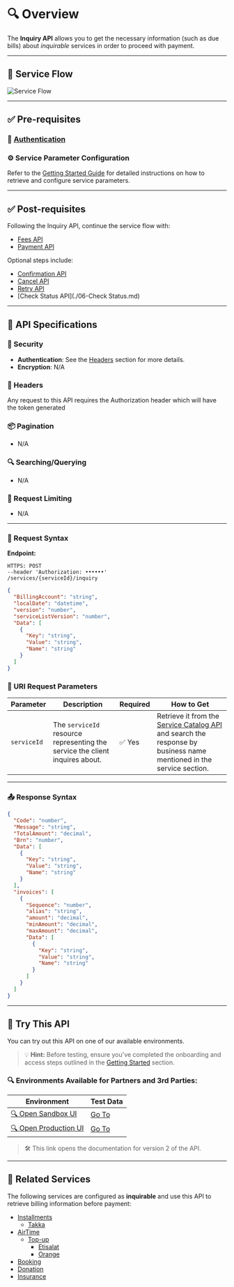 # 🔍 Overview

The **Inquiry API** allows you to get the necessary information (such as due bills) about _inquirable_ services in order to proceed with payment.

---

## 🔄 Service Flow

![Service Flow](../../../../../../../assets/ServiceFlow.jpg)

---

## ✅ Pre-requisites

### 🔐 [Authentication](../Account%20Management/Authentication.md)

### ⚙️ Service Parameter Configuration

Refer to the [Getting Started Guide](../../../../00-Geting%20Start.md#3--service-onboarding-requirement) for detailed instructions on how to retrieve and configure service parameters.

---

## ✅ Post-requisites

Following the Inquiry API, continue the service flow with:

- [Fees API](./02-Fees.md)
- [Payment API](./03-Payment.md)

Optional steps include:

- [Confirmation API](./04-Confirm.md)
- [Cancel API](./05-Cancel.md)
- [Retry API](./03-Payment.md)
- [Check Status API](./06-Check Status.md)

---

## 📄 API Specifications

### 🔐 Security

- **Authentication**: See the [Headers](#-headers) section for more details.
- **Encryption**: N/A

### 🧾 Headers

Any request to this API requires the Authorization header which will have the token generated

### 📦 Pagination

- N/A

### 🔍 Searching/Querying

- N/A

### 🚦 Request Limiting

- N/A

---

### 🔧 Request Syntax

**Endpoint:**

```
HTTPS: POST
--header 'Authorization: ••••••' 
/services/{serviceId}/inquiry
```
```json
{ 
  "BillingAccount": "string", 
  "localDate": "datetime", 
  "version": "number",
  "serviceListVersion": "number",
  "Data": [
    { 
      "Key": "string", 
      "Value": "string", 
      "Name": "string" 
    }
  ]
}
```
### 🔗 URI Request Parameters

| Parameter   | Description                                                                 | Required | How to Get                                                                                                                        |
|-------------|-----------------------------------------------------------------------------|----------|-----------------------------------------------------------------------------------------------------------------------------------|
| `serviceId` | The `serviceId` resource representing the service the client inquires about. | ✅ Yes   | Retrieve it from the [Service Catalog API](../Service%20Management/Service%20Catalog.md) and search the response by business name mentioned in the service section. |

---

### 📤 Response Syntax

```json
{
  "Code": "number",
  "Message": "string",
  "TotalAmount": "decimal",
  "Brn": "number",
  "Data": [
    {
      "Key": "string",
      "Value": "string",
      "Name": "string"
    }
  ],
  "invoices": [
    {
      "Sequence": "number",
      "alias": "string",
      "amount": "decimal",
      "minAmount": "decimal",
      "maxAmount": "decimal",
      "Data": [
        {
          "Key": "string",
          "Value": "string",
          "Name": "string"
        }
      ]
    }
  ]
}
```

---

## 🔗 Try This API

You can try out this API on one of our available environments.
> 💡 **Hint:** Before testing, ensure you've completed the onboarding and access steps outlined in the [Getting Started](../path/to/getting-started.md) section.

### 🔍 Environments Available for Partners and 3rd Parties:

| Environment | Test Data |
|-------------|-----------|
| [🔍 Open Sandbox UI](http://10.90.7.61:31033/swagger/index.html?urls.primaryName=V2) | [Go To](../path/to/test-data-file.md) |
| [🔍 Open Production UI](http://10.90.7.61:31033/swagger/index.html?urls.primaryName=V2) | [Go To](../path/to/test-data-file.md) |

> 🛠️ This link opens the documentation for version 2 of the API.

---

## 🧪 Related Services

The following services are configured as **inquirable** and use this API to retrieve billing information before payment:

- [Installments](../../../../01-Services/Installments)
  - [Takka](../../../../01-Services/Installments/Takka.md)
- [AirTime](../../../../01-Services/Teleco/AirTime)
  - [Top-up](../../../../01-Services/Teleco/AirTime/Top-up)
    - [Etisalat](../../../../01-Services/Teleco/AirTime/Top-up/Etisalat.md)
    - [Orange](../../../../01-Services/Teleco/AirTime/Top-up/Orange.md)
- [Booking](../../../../01-Services/Booking)
- [Donation](../../../../01-Services/Donation)
- [Insurance](../../../../01-Services/Insurance)
